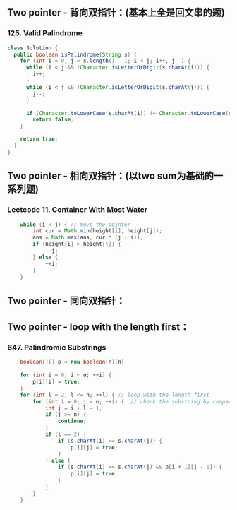 ## Two pointer - 背向双指针：(基本上全是回文串的题)
### 125. Valid Palindrome
```Java
class Solution {
  public boolean isPalindrome(String s) {
    for (int i = 0, j = s.length() - 1; i < j; i++, j--) {
      while (i < j && !Character.isLetterOrDigit(s.charAt(i))) {
        i++;
      }
      while (i < j && !Character.isLetterOrDigit(s.charAt(j))) {
        j--;
      }

      if (Character.toLowerCase(s.charAt(i)) != Character.toLowerCase(s.charAt(j)))
        return false;
    }

    return true;
  }
}
```



## Two pointer - 相向双指针：(以two sum为基础的一系列题)
### Leetcode 11. Container With Most Water
```Java
    while (i < j) { // move the pointer 
        int cur = Math.min(height[i], height[j]);
        ans = Math.max(ans, cur * (j - i));
        if (height[i] > height[j]) {
            --j;  
        } else {
            ++i;
        }
    }
```

## Two pointer - 同向双指针：



## Two pointer - loop with the length first：
### 647. Palindromic Substrings
```Java
    boolean[][] p = new boolean[n][n];
        
    for (int i = 0; i < n; ++i) {
        p[i][i] = true;
    }
    for (int l = 2; l <= n; ++l) { // loop with the length first
        for (int i = 0; i < n; ++i) {  // check the substring by comparing [i, j] with [i + 1, j - 1]
            int j = i + l - 1;
            if (j >= n) {
                continue;
            }
            if (l == 2) {
                if (s.charAt(i) == s.charAt(j)) {
                    p[i][j] = true;
                }
            } else {
                if (s.charAt(i) == s.charAt(j) && p[i + 1][j - 1]) {
                    p[i][j] = true;
                }
            }
        }
    }
```


